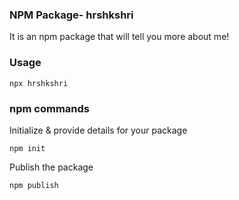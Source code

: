 ### NPM Package- hrshkshri

It is an npm package that will tell you more about me!

### Usage
```
npx hrshkshri
```



### npm commands
Initialize & provide details for your package
```
npm init
```

Publish the package

```
npm publish 
```
